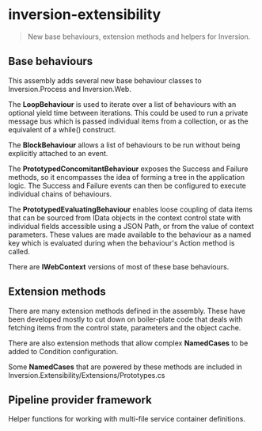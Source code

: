 # inversion-extensibility
> New base behaviours, extension methods and helpers for Inversion.

## Base behaviours
This assembly adds several new base behaviour classes to Inversion.Process and Inversion.Web.

The **LoopBehaviour** is used to iterate over a list of behaviours with an
optional yield time between iterations. This could be used to run a private
message bus which is passed individual items from a collection, or as the
equivalent of a while() construct.

The **BlockBehaviour** allows a list of behaviours to be run without being
explicitly attached to an event.

The **PrototypedConcomitantBehaviour** exposes the Success and Failure methods, so
it encompasses the idea of forming a tree in the application logic. The Success
and Failure events can then be configured to execute individual chains of
behaviours.

The **PrototypedEvaluatingBehaviour** enables loose coupling of data items that can
be sourced from IData objects in the context control state with individual fields accessible using a JSON Path, or from the value of context parameters. These values
are made available to the behaviour as a named key which is evaluated during when
the behaviour's Action method is called.

There are **IWebContext** versions of most of these base behaviours.

## Extension methods
There are many extension methods defined in the assembly. These have been
developed mostly to cut down on boiler-plate code that deals with fetching items
from the control state, parameters and the object cache.

There are also extension methods that allow complex **NamedCases** to be added to Condition configuration.

Some **NamedCases** that are powered by these methods are included in Inversion.Extensibility/Extensions/Prototypes.cs

## Pipeline provider framework
Helper functions for working with multi-file service container definitions.
